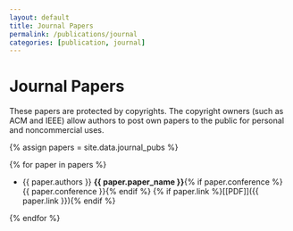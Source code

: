 ```yaml
---
layout: default
title: Journal Papers
permalink: /publications/journal
categories: [publication, journal]
---
```


# Journal Papers

These papers are protected by copyrights. The copyright owners (such as ACM and IEEE) allow authors to post own papers to the public for personal and noncommercial uses.

{% assign papers = site.data.journal_pubs %}

{% for paper in papers %}

- {{ paper.authors }} **{{ paper.paper_name }}**{% if paper.conference %} {{ paper.conference }}{% endif %}  {% if paper.link %}[[PDF]]({{ paper.link }}){% endif %}

{% endfor %}